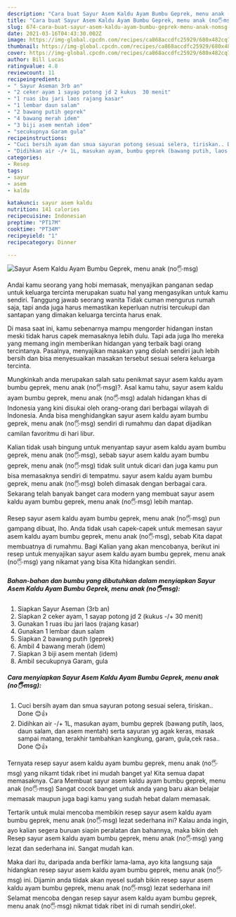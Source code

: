 ```yaml
---
description: "Cara buat Sayur Asem Kaldu Ayam Bumbu Geprek, menu anak (no🖐msg) yang enak Untuk Jualan"
title: "Cara buat Sayur Asem Kaldu Ayam Bumbu Geprek, menu anak (no🖐msg) yang enak Untuk Jualan"
slug: 674-cara-buat-sayur-asem-kaldu-ayam-bumbu-geprek-menu-anak-nomsg-yang-enak-untuk-jualan
date: 2021-03-16T04:43:30.002Z
image: https://img-global.cpcdn.com/recipes/ca868accdfc25929/680x482cq70/sayur-asem-kaldu-ayam-bumbu-geprek-menu-anak-no🖐msg-foto-resep-utama.jpg
thumbnail: https://img-global.cpcdn.com/recipes/ca868accdfc25929/680x482cq70/sayur-asem-kaldu-ayam-bumbu-geprek-menu-anak-no🖐msg-foto-resep-utama.jpg
cover: https://img-global.cpcdn.com/recipes/ca868accdfc25929/680x482cq70/sayur-asem-kaldu-ayam-bumbu-geprek-menu-anak-no🖐msg-foto-resep-utama.jpg
author: Bill Lucas
ratingvalue: 4.8
reviewcount: 11
recipeingredient:
- " Sayur Aseman 3rb an"
- "2 ceker ayam 1 sayap potong jd 2 kukus  30 menit"
- "1 ruas ibu jari laos rajang kasar"
- "1 lembar daun salam"
- "2 bawang putih geprek"
- "4 bawang merah idem"
- "3 biji asem mentah idem"
- "secukupnya Garam gula"
recipeinstructions:
- "Cuci bersih ayam dan smua sayuran potong sesuai selera, tiriskan.. Done 😊👍"
- "Didihkan air -/+ 1L, masukan ayam, bumbu geprek (bawang putih, laos, daun salam, dan asem mentah) serta sayuran yg agak keras, masak sampai matang, terakhir tambahkan kangkung, garam, gula,cek rasa.. Done 😊👍"
categories:
- Resep
tags:
- sayur
- asem
- kaldu

katakunci: sayur asem kaldu 
nutrition: 141 calories
recipecuisine: Indonesian
preptime: "PT17M"
cooktime: "PT34M"
recipeyield: "1"
recipecategory: Dinner

---
```



![Sayur Asem Kaldu Ayam Bumbu Geprek, menu anak (no🖐msg)](https://img-global.cpcdn.com/recipes/ca868accdfc25929/680x482cq70/sayur-asem-kaldu-ayam-bumbu-geprek-menu-anak-no🖐msg-foto-resep-utama.jpg)

Andai kamu seorang yang hobi memasak, menyajikan panganan sedap untuk keluarga tercinta merupakan suatu hal yang mengasyikan untuk kamu sendiri. Tanggung jawab seorang  wanita Tidak cuman mengurus rumah saja, tapi anda juga harus memastikan keperluan nutrisi tercukupi dan santapan yang dimakan keluarga tercinta harus enak.

Di masa  saat ini, kamu sebenarnya mampu mengorder hidangan instan meski tidak harus capek memasaknya lebih dulu. Tapi ada juga lho mereka yang memang ingin memberikan hidangan yang terbaik bagi orang tercintanya. Pasalnya, menyajikan masakan yang diolah sendiri jauh lebih bersih dan bisa menyesuaikan masakan tersebut sesuai selera keluarga tercinta. 



Mungkinkah anda merupakan salah satu penikmat sayur asem kaldu ayam bumbu geprek, menu anak (no🖐msg)?. Asal kamu tahu, sayur asem kaldu ayam bumbu geprek, menu anak (no🖐msg) adalah hidangan khas di Indonesia yang kini disukai oleh orang-orang dari berbagai wilayah di Indonesia. Anda bisa menghidangkan sayur asem kaldu ayam bumbu geprek, menu anak (no🖐msg) sendiri di rumahmu dan dapat dijadikan camilan favoritmu di hari libur.

Kalian tidak usah bingung untuk menyantap sayur asem kaldu ayam bumbu geprek, menu anak (no🖐msg), sebab sayur asem kaldu ayam bumbu geprek, menu anak (no🖐msg) tidak sulit untuk dicari dan juga kamu pun bisa memasaknya sendiri di tempatmu. sayur asem kaldu ayam bumbu geprek, menu anak (no🖐msg) boleh dimasak dengan berbagai cara. Sekarang telah banyak banget cara modern yang membuat sayur asem kaldu ayam bumbu geprek, menu anak (no🖐msg) lebih mantap.

Resep sayur asem kaldu ayam bumbu geprek, menu anak (no🖐msg) pun gampang dibuat, lho. Anda tidak usah capek-capek untuk memesan sayur asem kaldu ayam bumbu geprek, menu anak (no🖐msg), sebab Kita dapat membuatnya di rumahmu. Bagi Kalian yang akan mencobanya, berikut ini resep untuk menyajikan sayur asem kaldu ayam bumbu geprek, menu anak (no🖐msg) yang nikamat yang bisa Kita hidangkan sendiri.

<!--inarticleads1-->

##### Bahan-bahan dan bumbu yang dibutuhkan dalam menyiapkan Sayur Asem Kaldu Ayam Bumbu Geprek, menu anak (no🖐msg):

1. Siapkan  Sayur Aseman (3rb an)
1. Siapkan 2 ceker ayam, 1 sayap potong jd 2 (kukus -/+ 30 menit)
1. Gunakan 1 ruas ibu jari laos (rajang kasar)
1. Gunakan 1 lembar daun salam
1. Siapkan 2 bawang putih (geprek)
1. Ambil 4 bawang merah (idem)
1. Siapkan 3 biji asem mentah (idem)
1. Ambil secukupnya Garam, gula




<!--inarticleads2-->

##### Cara menyiapkan Sayur Asem Kaldu Ayam Bumbu Geprek, menu anak (no🖐msg):

1. Cuci bersih ayam dan smua sayuran potong sesuai selera, tiriskan.. Done 😊👍
1. Didihkan air -/+ 1L, masukan ayam, bumbu geprek (bawang putih, laos, daun salam, dan asem mentah) serta sayuran yg agak keras, masak sampai matang, terakhir tambahkan kangkung, garam, gula,cek rasa.. Done 😊👍




Ternyata resep sayur asem kaldu ayam bumbu geprek, menu anak (no🖐msg) yang nikamt tidak ribet ini mudah banget ya! Kita semua dapat memasaknya. Cara Membuat sayur asem kaldu ayam bumbu geprek, menu anak (no🖐msg) Sangat cocok banget untuk anda yang baru akan belajar memasak maupun juga bagi kamu yang sudah hebat dalam memasak.

Tertarik untuk mulai mencoba membikin resep sayur asem kaldu ayam bumbu geprek, menu anak (no🖐msg) lezat sederhana ini? Kalau anda ingin, ayo kalian segera buruan siapin peralatan dan bahannya, maka bikin deh Resep sayur asem kaldu ayam bumbu geprek, menu anak (no🖐msg) yang lezat dan sederhana ini. Sangat mudah kan. 

Maka dari itu, daripada anda berfikir lama-lama, ayo kita langsung saja hidangkan resep sayur asem kaldu ayam bumbu geprek, menu anak (no🖐msg) ini. Dijamin anda tiidak akan nyesel sudah bikin resep sayur asem kaldu ayam bumbu geprek, menu anak (no🖐msg) lezat sederhana ini! Selamat mencoba dengan resep sayur asem kaldu ayam bumbu geprek, menu anak (no🖐msg) nikmat tidak ribet ini di rumah sendiri,oke!.

